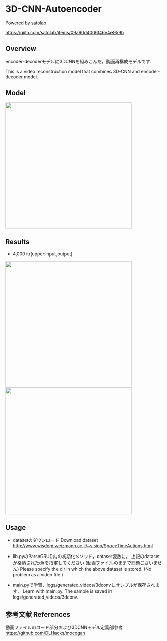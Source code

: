 # 3D-CNN-Autoencoder


Powered by [satolab](https://qiita.com/satolab)

https://qiita.com/satolab/items/09a90d4006f46e4e959b

## Overview

encoder-decoderモデルに3DCNNを組みこんだ，動画再構成モデルです．

This is a video reconstruction model that combines 3D-CNN and encoder-decoder model.


## Model

<img src="https://qiita-image-store.s3.ap-northeast-1.amazonaws.com/0/583727/91b0ffde-30ef-6226-8e14-54a30e1e0f80.png" width="400×200">

## Results
- 4,000 itr(upper:input,output)

<img src="https://qiita-image-store.s3.ap-northeast-1.amazonaws.com/0/583727/c13a8820-9eec-b012-9cde-7ffd4e99504b.png" width="400×200">
<img src="https://qiita-image-store.s3.ap-northeast-1.amazonaws.com/0/583727/a99a8df6-999e-b92a-bef7-070b59983081.png" width="400×200">

## Usage
- datasetのダウンロード
Download dataset
http://www.wisdom.weizmann.ac.il/~vision/SpaceTimeActions.html
- lib.pyのParseGRU()内の初期化メソッド，dataset変数に，
上記のdatasetが格納されたdirを指定してください
(動画ファイルのままで問題ございません)
Please specify the dir in which the above dataset is stored.
(No problem as a video file.)


- main.pyで学習．logs/generated_videos/3dconvにサンプルが保存されます．
Learn with main.py.
The sample is saved in logs/generated_videos/3dconv.

## 参考文献 References
動画ファイルのロード部分および3DCNNモデル定義部参考
https://github.com/DLHacks/mocogan
